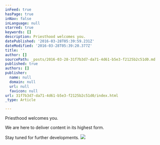 ```yaml
---
inFeed: true
hasPage: true
inNav: false
inLanguage: null
starred: true
keywords: []
description: Priesthood welcomes you.
datePublished: '2016-03-28T05:39:59.231Z'
dateModified: '2016-03-28T05:39:20.377Z'
title: ''
author: []
sourcePath: _posts/2016-03-28-31f7b3d7-da71-4d61-b5e3-f2125b2c51d0.md
published: true
authors: []
publisher:
  name: null
  domain: null
  url: null
  favicon: null
url: 31f7b3d7-da71-4d61-b5e3-f2125b2c51d0/index.html
_type: Article

---
```

Priesthood welcomes you.

We are here to deliver content in its highest form.

Stay tuned for further developments.
![](https://the-grid-user-content.s3-us-west-2.amazonaws.com/ed5bd833-03ae-4834-b0a3-3004ab7e284d.jpg)